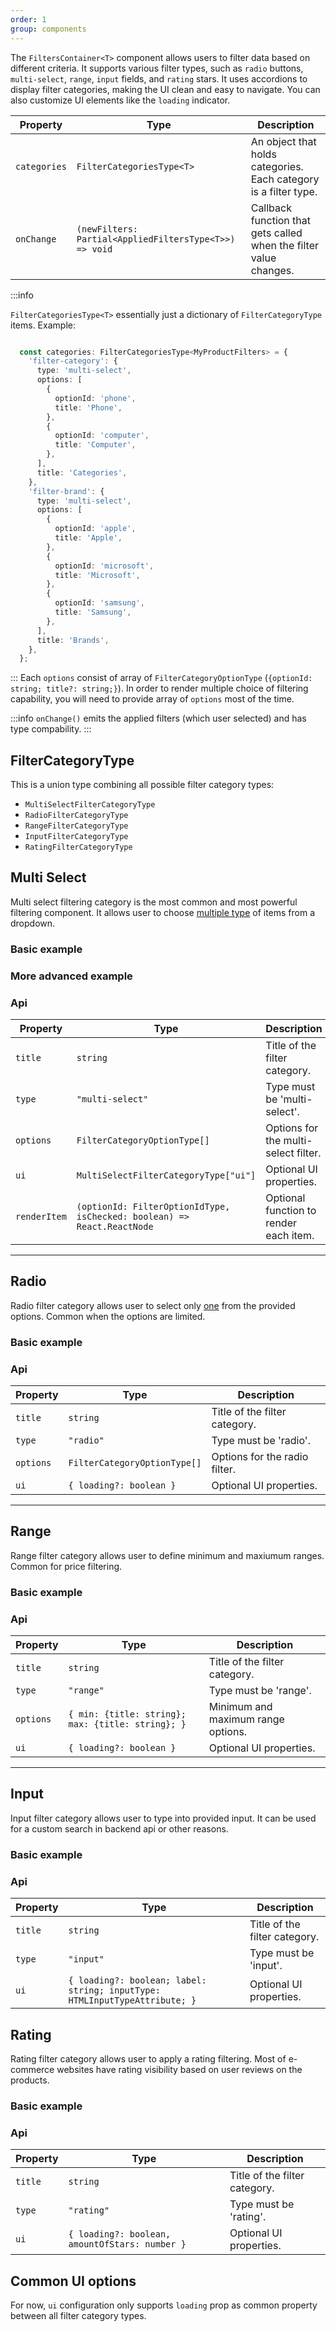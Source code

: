 ```yaml
---
order: 1
group: components
---
```


The `FiltersContainer<T>` component allows users to filter data based on different criteria. It supports various filter types, such as `radio` buttons, `multi-select`, `range`, `input` fields, and `rating` stars. It uses accordions to display filter categories, making the UI clean and easy to navigate. You can also customize UI elements like the `loading` indicator.

| Property          | Type                                                | Description                                                                                              |
|-------------------|-----------------------------------------------------|----------------------------------------------------------------------------------------------------------|
| `categories`      | `FilterCategoriesType<T>`                | An object that holds categories. Each category is a filter type.                                         |
| `onChange`        | `(newFilters: Partial<AppliedFiltersType<T>>) => void` | Callback function that gets called when the filter value changes.               |


:::info

`FilterCategoriesType<T>` essentially just a dictionary of `FilterCategoryType` items. Example:

```ts

  const categories: FilterCategoriesType<MyProductFilters> = {
    'filter-category': {
      type: 'multi-select',
      options: [
        {
          optionId: 'phone',
          title: 'Phone',
        },
        {
          optionId: 'computer',
          title: 'Computer',
        },
      ],
      title: 'Categories',
    },
    'filter-brand': {
      type: 'multi-select',
      options: [
        {
          optionId: 'apple',
          title: 'Apple',
        },
        {
          optionId: 'microsoft',
          title: 'Microsoft',
        },
        {
          optionId: 'samsung',
          title: 'Samsung',
        },
      ],
      title: 'Brands',
    },
  };
```

:::
Each `options` consist of array of `FilterCategoryOptionType` (`{optionId: string; title?: string;}`). In order to render multiple choice of filtering capability, you will need to provide array of `options` most of the time.

:::info
`onChange()` emits the applied filters (which user selected) and has type compability.
:::


## FilterCategoryType

This is a union type combining all possible filter category types:

- `MultiSelectFilterCategoryType`
- `RadioFilterCategoryType`
- `RangeFilterCategoryType`
- `InputFilterCategoryType`
- `RatingFilterCategoryType`

## Multi Select

Multi select filtering category is the most common and most powerful filtering component. It allows user to choose <u>multiple type</u> of items from a dropdown. 

### Basic example

<code src="./examples/multi-select-example-basic.tsx"></code>

### More advanced example

<code src="./examples/multi-select-example-advanced.tsx"></code>

### Api

| Property       | Type                          | Description                                            |
|----------------|-------------------------------|--------------------------------------------------------|
| `title`        | `string`                      | Title of the filter category.                          |
| `type`         | `"multi-select"`              | Type must be 'multi-select'.                           |
| `options`      | `FilterCategoryOptionType[]`  | Options for the multi-select filter.                   |
| `ui`           | `MultiSelectFilterCategoryType["ui"]`                      | Optional UI properties.                               |
| `renderItem`   | `(optionId: FilterOptionIdType, isChecked: boolean) => React.ReactNode`                    | Optional function to render each item.                 |

<hr/>

## Radio

Radio filter category allows user to select only <u>one</u> from the provided options. Common when the options are limited.

### Basic example

<code src="./examples/radio-example-basic.tsx"></code>

### Api

| Property  | Type                          | Description                      |
|-----------|-------------------------------|----------------------------------|
| `title`   | `string`                      | Title of the filter category.    |
| `type`    | `"radio"`                     | Type must be 'radio'.            |
| `options` | `FilterCategoryOptionType[]`  | Options for the radio filter.    |
| `ui`      | `{ loading?: boolean }`       | Optional UI properties.          |

<hr/>

## Range

Range filter category allows user to define minimum and maxiumum ranges. Common for price filtering.

### Basic example

<code src="./examples/range-example-basic.tsx"></code>

### Api

| Property  | Type                          | Description                         |
|-----------|-------------------------------|-------------------------------------|
| `title`   | `string`                      | Title of the filter category.       |
| `type`    | `"range"`                     | Type must be 'range'.               |
| `options` | `{ min: {title: string}; max: {title: string}; }` | Minimum and maximum range options.  |
| `ui`      | `{ loading?: boolean }`       | Optional UI properties.             |

<hr/>

## Input

Input filter category allows user to type into provided input. It can be used for a custom search in backend api or other reasons.

### Basic example

<code src="./examples/input-example-basic.tsx"></code>

### Api

| Property  | Type                          | Description                         |
|-----------|-------------------------------|-------------------------------------|
| `title`   | `string`                      | Title of the filter category.       |
| `type`    | `"input"`                     | Type must be 'input'.               |
| `ui`      | `{ loading?: boolean; label: string; inputType: HTMLInputTypeAttribute; }`                      | Optional UI properties.             |

## Rating

Rating filter category allows user to apply a rating filtering. Most of e-commerce websites have rating visibility based on user reviews on the products.

### Basic example

<code src="./examples/rating-example-basic.tsx"></code>

### Api

| Property  | Type                          | Description                         |
|-----------|-------------------------------|-------------------------------------|
| `title`   | `string`                      | Title of the filter category.       |
| `type`    | `"rating"`                    | Type must be 'rating'.              |
| `ui`      | `{ loading?: boolean, amountOfStars: number }` | Optional UI properties.         |

## Common UI options

For now, `ui` configuration only supports `loading` prop as common property between all filter category types.

<code src="./examples/loading-example-basic.tsx"></code>